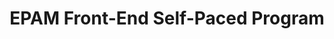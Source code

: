 ---
title: "EPAM Front-End Self-Paced Program"
thumbnail: "/certificates/03_epam_front-end_self-paced.png"
verificationLink: ""
---